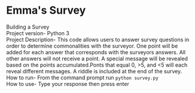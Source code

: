# Emma's Survey
Building a Survey\
Project version- Python 3\
Project Description- This code allows users to answer survey questions in order to determine commonalities with the surveyor.
One point will be added for each answer that corresponds with the surveyors answers.
All other answers will not receive a point.
A special message will be revealed based on the points accumulated.Ponts that equal 0, >5, and <5 will each reveal different messages.
A riddle is included at the end of the survey.\
How to run- From the command prompt run `python survey.py`\
How to use- Type your response then press enter
